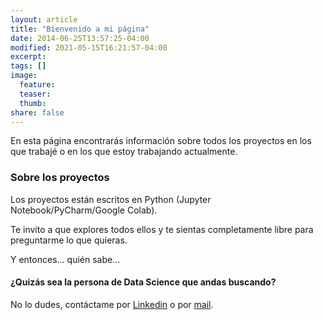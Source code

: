 ```yaml
---
layout: article
title: "Bienvenido a mi página"
date: 2014-06-25T13:57:25-04:00
modified: 2021-05-15T16:21:57-04:00
excerpt:
tags: []
image:
  feature:
  teaser:
  thumb:
share: false
---
```


En esta página encontrarás información sobre todos los proyectos en los que trabajé o en los que estoy trabajando actualmente. 


### Sobre los proyectos

Los proyectos están escritos en Python (Jupyter Notebook/PyCharm/Google Colab). 

Te invito a que explores todos ellos y te sientas completamente libre para preguntarme lo que quieras.

Y entonces... quién sabe...



#### ¿Quizás sea la persona de Data Science que andas buscando?

No lo dudes, contáctame por [Linkedin](https://www.linkedin.com/in/sonia-dosio-revenga-17812245) o por [mail](mailto:sdosiorevenga@gmail.com).
